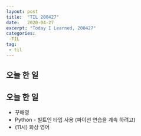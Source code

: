 ```yaml
---
layout: post
title:  "TIL 200427"
date:   2020-04-27
excerpt: "Today I Learned, 200427"
categories: 
 -TIL
tag:
 - til
---
```

## 오늘 한 일

## 오늘 한 일

* 꾸매영
* Python - 빌트인 타입 사용 (파이선 연습을 계속 하려고)
* (11시) 화상 영어
